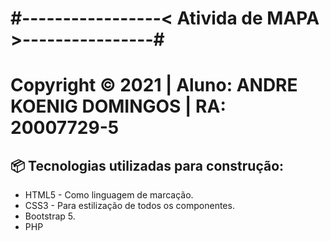 # #-----------------< Ativida de MAPA >----------------#

# Copyright © 2021 | Aluno: ANDRE KOENIG DOMINGOS  | RA: 20007729-5

## 📦 Tecnologias utilizadas para construção:
- HTML5 -  Como linguagem de marcação.
- CSS3  -  Para estilização de todos os componentes.
- Bootstrap 5.
- PHP
 

